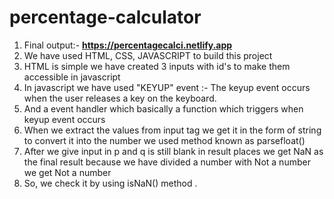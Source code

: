 # percentage-calculator
1.  Final output:- **https://percentagecalci.netlify.app**
2.  We have used HTML, CSS, JAVASCRIPT to build this project
3.  HTML is simple we have created 3 inputs with id's to make them accessible in javascript
4.  In javascript we have used "KEYUP" event :- The keyup event occurs when the user releases a key on the keyboard.
5.  And a event handler which basically a function which triggers when keyup event occurs
6.  When we extract the values from input tag we get it in the form of string to convert it into the number we used method known as parsefloat()
7.  After we give input in p and q is still blank in result places we get NaN as the final result because we have divided a number with Not a number we get Not a number
8.  So, we check it by using isNaN() method .
